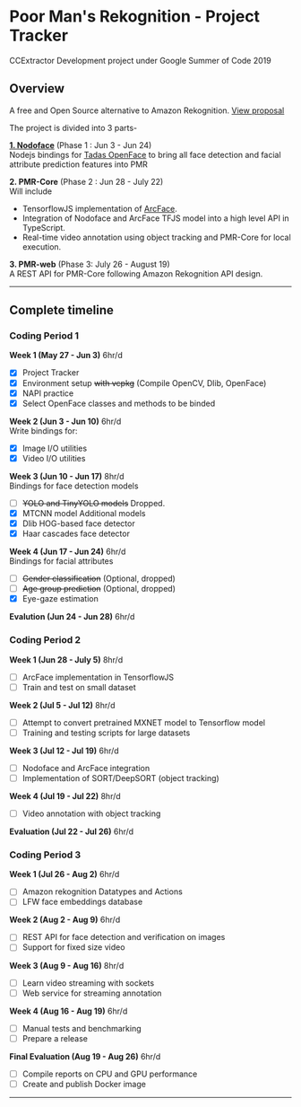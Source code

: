 # Poor Man's Rekognition - Project Tracker   
CCExtractor Development project under Google Summer of Code 2019  

## Overview
A free and Open Source alternative to Amazon Rekognition.
[View proposal](https://github.com/sziraqui/pmr-gsoc-tracker/blob/master/Proposal-PMR-CCExtractor.pdf)   

The project is divided into 3 parts-    

[**1. Nodoface**](https://github.com/sziraqui/nodoface) (Phase 1 : Jun 3 - Jun 24)  
Nodejs bindings for [Tadas OpenFace](https://github.com/TadasBaltrusaitis/OpenFace) to bring all face detection and facial attribute prediction features into PMR   

**2. PMR-Core** (Phase 2 : Jun 28 - July 22)    
Will include    
- TensorflowJS implementation of [ArcFace](https://github.com/deepinsight/insightface).
- Integration of Nodoface and ArcFace TFJS model into a high level API in TypeScript.   
- Real-time video annotation using object tracking and PMR-Core for local execution.    

**3. PMR-web**  (Phase 3: July 26 - August 19)    
A REST API for PMR-Core following Amazon Rekognition API design.  
 
---
## Complete timeline
### Coding Period 1 
**Week 1 (May 27 - Jun 3)** 6hr/d
- [x] Project Tracker
- [x] Environment setup ~~with vcpkg~~ (Compile OpenCV, Dlib, OpenFace)
- [x] NAPI practice
- [x] Select OpenFace classes and methods to be binded

**Week 2 (Jun 3 - Jun 10)** 6hr/d   
Write bindings for:
- [x] Image I/O utilities
- [x] Video I/O utilities

**Week 3 (Jun 10 - Jun 17)** 8hr/d  
Bindings for face detection models
- [ ] ~~YOLO and TinyYOLO models~~ Dropped.
- [x] MTCNN model
Additional models
- [x] Dlib HOG-based face detector
- [x] Haar cascades face detector

**Week 4 (Jun 17 - Jun 24)** 6hr/d  
Bindings for facial attributes
- [ ] ~~Gender classification~~ (Optional, dropped)
- [ ] ~~Age group prediction~~ (Optional, dropped)
- [x] Eye-gaze estimation

**Evalution (Jun 24 - Jun 28)** 6hr/d

### Coding Period 2
**Week 1 (Jun 28 - July 5)** 8hr/d
- [ ] ArcFace implementation in TensorflowJS
- [ ] Train and test on small dataset

**Week 2 (Jul 5 - Jul 12)** 8hr/d
- [ ] Attempt to convert pretrained MXNET model to Tensorflow model
- [ ] Training and testing scripts for large datasets

**Week 3 (Jul 12 - Jul 19)** 6hr/d
- [ ] Nodoface and ArcFace integration
- [ ] Implementation of SORT/DeepSORT (object tracking)

**Week 4 (Jul 19 - Jul 22)** 8hr/d
- [ ] Video annotation with object tracking

**Evaluation (Jul 22 - Jul 26)** 6hr/d

### Coding Period 3
**Week 1 (Jul 26 - Aug 2)** 6hr/d
- [ ] Amazon rekognition Datatypes and Actions
- [ ] LFW face embeddings database

**Week 2 (Aug 2 - Aug 9)** 6hr/d
- [ ] REST API for face detection and verification on images
- [ ] Support for fixed size video

**Week 3 (Aug 9 - Aug 16)** 8hr/d
- [ ] Learn video streaming with sockets
- [ ] Web service for streaming annotation

**Week 4 (Aug 16 - Aug 19)** 6hr/d
- [ ] Manual tests and benchmarking
- [ ] Prepare a release

**Final Evaluation (Aug 19 - Aug 26)** 6hr/d
- [ ] Compile reports on CPU and GPU performance
- [ ] Create and publish Docker image

---
